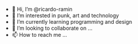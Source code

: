 - 👋 Hi, I’m @ricardo-ramin
- 👀 I’m interested in punk, art and technology
- 🌱 I’m currently learning programming and design
- 💞️ I’m looking to collaborate on ...
- 📫 How to reach me ...

<!---
ricardo-ramin/ricardo-ramin is a ✨ special ✨ repository because its `README.md` (this file) appears on your GitHub profile.
You can click the Preview link to take a look at your changes.
--->
